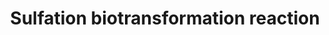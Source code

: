---
annotations:
- id: PW:0000860
  parent: regulatory pathway
  type: Pathway Ontology
  value: sulfonation conjugation pathway
authors:
- Pieter Giesbertz
- MaintBot
- Khanspers
- AlexanderPico
- Ddigles
- DeSl
- Eweitz
- Egonw
description: Metabolism of xenobiotic compounds consists of phase I and a phase II
  biotransformation reactions, being compound modification and conjugation reactions
  respectively. In phase I biotransformation, the compound is modificated via oxidation,
  reduction, hydrolysis, or other minor reactions, to reveal a reactive group to which
  a conjugation molecule can react to. In phase II, a small conjugation molecule reacts
  with the phase I modified molecule, producing a much more water-soluble molecule
  that can be excreted more easily. Sulfation is a phase II biotransformation reaction
  in which sulfate acts as a conjugation molecule and binds to a substrate via the
  catalysis of sulfotransferases. Sulfate is first combined with ATP molecules to
  form PAPS via the dual function enzymes PAPSS1 and PAPSS2 consisting of a sulfurylase
  domain and an APS kinase domain. From PAPS the sulfate group is transferred to the
  actual substrate via the action of sulfotransferases, resulting in a sulfated substrate
  and the sulfate-lacking PAP.  Proteins on this pathway have targeted assays available
  via the [https://assays.cancer.gov/available_assays?wp_id=WP692 CPTAC Assay Portal].
last-edited: 2023-04-18
ndex: 2a1ab0c4-8b62-11eb-9e72-0ac135e8bacf
organisms:
- Homo sapiens
redirect_from:
- /index.php/Pathway:WP692
- /instance/WP692
- /instance/WP692_r126232
revision: r126232
schema-jsonld:
- '@context': https://schema.org/
  '@id': https://wikipathways.github.io/pathways/WP692.html
  '@type': Dataset
  creator:
    '@type': Organization
    name: WikiPathways
  description: Metabolism of xenobiotic compounds consists of phase I and a phase
    II biotransformation reactions, being compound modification and conjugation reactions
    respectively. In phase I biotransformation, the compound is modificated via oxidation,
    reduction, hydrolysis, or other minor reactions, to reveal a reactive group to
    which a conjugation molecule can react to. In phase II, a small conjugation molecule
    reacts with the phase I modified molecule, producing a much more water-soluble
    molecule that can be excreted more easily. Sulfation is a phase II biotransformation
    reaction in which sulfate acts as a conjugation molecule and binds to a substrate
    via the catalysis of sulfotransferases. Sulfate is first combined with ATP molecules
    to form PAPS via the dual function enzymes PAPSS1 and PAPSS2 consisting of a sulfurylase
    domain and an APS kinase domain. From PAPS the sulfate group is transferred to
    the actual substrate via the action of sulfotransferases, resulting in a sulfated
    substrate and the sulfate-lacking PAP.  Proteins on this pathway have targeted
    assays available via the [https://assays.cancer.gov/available_assays?wp_id=WP692
    CPTAC Assay Portal].
  keywords:
  - ADP
  - APS
  - ATP
  - G6PD
  - GSR
  - Glutathione (oxidized)
  - Glutathione (reduced)
  - NADP+
  - NADPH
  - PAP
  - PAPS
  - PAPSS1
  - PAPSS2
  - SULT1A1
  - SULT1A2
  - SULT1A3
  - SULT1A4
  - SULT1B1
  - SULT1C1
  - SULT1C2
  - SULT1C3
  - SULT1C4
  - SULT1E1
  - SULT2A1
  - SULT2B1
  - SULT4A1
  - SULT6B1
  - Sulfate
  license: CC0
  name: Sulfation biotransformation reaction
seo: CreativeWork
title: Sulfation biotransformation reaction
wpid: WP692
---